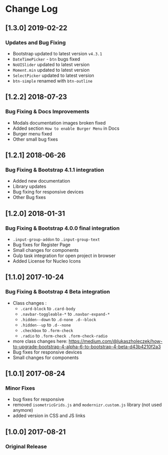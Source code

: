 # Change Log

## [1.3.0] 2019-02-22
### Updates and Bug Fixing
- Bootstrap updated to latest version `v4.3.1`
- `DateTimePicker` - `btn` bugs fixed
- `NoUISlider` updated to latest version
- `Moment.min` updated to latest version
- `SelectPicker` updated to latest version
- `btn-simple` renamed with `btn-outline`

## [1.2.2] 2018-07-23
### Bug Fixing & Docs Improvements
- Modals documentation images broken fixed
- Added section `How to enable Burger Menu` in Docs
- Burger menu fixed
- Other small bug fixes

## [1.2.1] 2018-06-26
### Bug Fixing & Bootstrap 4.1.1 integration
- Added new documentation
- Library updates
- Bug fixing for responsive devices
- Other Bug fixes

## [1.2.0] 2018-01-31
### Bug Fixing & Bootstrap 4.0.0 final integration
- `.input-group-addon` to `.input-group-text`
- Bug fixes for Register Page
- Small changes for components
- Gulp task integration for open project in browser
- Added License for Nucleo Icons

## [1.1.0] 2017-10-24
### Bug Fixing & Bootstrap 4 Beta integration
- Class changes :
  - `.card-block` to `.card-body`
  - `.navbar-toggleable-*` to `.navbar-expand-*`
  - `.hidden--down` to `.d-none .d--block`
  - `.hidden--up` to `.d--none`
  - `.checkbox` to `.form-check`
  - `.radio` to `.form-check .form-check-radio`
- more class changes here: https://medium.com/@lukaszholeczek/how-to-upgrade-bootstrap-4-alpha-6-to-bootstrap-4-beta-d43b4210f2a3
- Bug fixes for responsive devices
- Small changes for components

## [1.0.1] 2017-08-24
### Minor Fixes
- bug fixes for responsive
- removed `isometricGrids.js` and `modernizr.custom.js` library (not used anymore)
- added version in CSS and JS links

## [1.0.0] 2017-08-21
### Original Release
